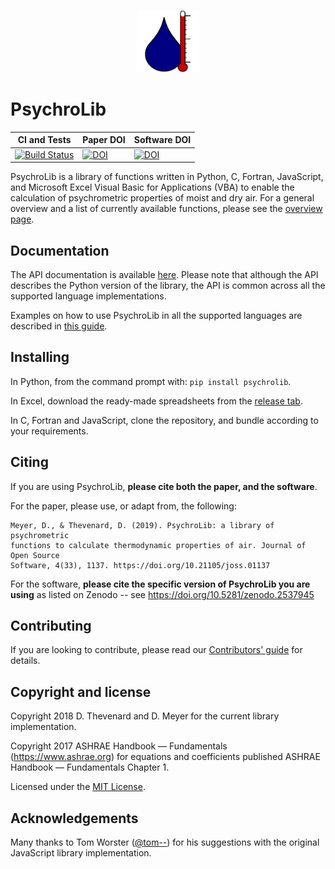 <p align="center"><img src="assets/psychrolib_logo.svg" alt="PsychroLib Logo" height="100" width="100"></p>

# PsychroLib

|CI and Tests | Paper DOI | Software DOI |
|---|---|------|
[![Build Status](https://travis-ci.com/psychrometrics/psychrolib.svg?branch=master)](https://travis-ci.com/psychrometrics/psychrolib) | [![DOI](https://joss.theoj.org/papers/10.21105/joss.01137/status.svg)](https://doi.org/10.21105/joss.01137) | [![DOI](https://zenodo.org/badge/DOI/10.5281/zenodo.2537945.svg)](https://doi.org/10.5281/zenodo.2537945)|

PsychroLib is a library of functions written in Python, C, Fortran, JavaScript, and Microsoft Excel Visual Basic for Applications (VBA) to enable the calculation of psychrometric properties of moist and dry air. For a general overview and a list of currently available functions, please see the [overview page](docs/overview.md).


## Documentation

The API documentation is available [here](https://psychrometrics.github.io/psychrolib/api_docs.html). Please note that although the API describes the Python version of the library, the API is common across all the supported language implementations.

Examples on how to use PsychroLib in all the supported languages are described in [this guide](docs/how_to_use_psychrolib.md).


## Installing

In Python, from the command prompt with: `pip install psychrolib`.

In Excel, download the ready-made spreadsheets from the [release tab](https://github.com/psychrometrics/psychrolib/releases).

In C, Fortran and JavaScript, clone the repository, and bundle according to your requirements.


## Citing

If you are using PsychroLib, **please cite both the paper, and the software**.

For the paper, please use, or adapt from, the following:
```
Meyer, D., & Thevenard, D. (2019). PsychroLib: a library of psychrometric
functions to calculate thermodynamic properties of air. Journal of Open Source
Software, 4(33), 1137. https://doi.org/10.21105/joss.01137
```

For the software, **please cite the specific version of PsychroLib you are using** as listed on Zenodo -- see https://doi.org/10.5281/zenodo.2537945


## Contributing

If you are looking to contribute, please read our [Contributors' guide](CONTRIBUTING.md) for details.


## Copyright and license

Copyright 2018 D. Thevenard and D. Meyer for the current library implementation.

Copyright 2017 ASHRAE Handbook — Fundamentals (https://www.ashrae.org) for equations and coefficients published ASHRAE Handbook — Fundamentals Chapter 1.

Licensed under the [MIT License](LICENSE.txt).


## Acknowledgements

Many thanks to Tom Worster ([@tom--](https://github.com/tom--)) for his suggestions with the original JavaScript library implementation.